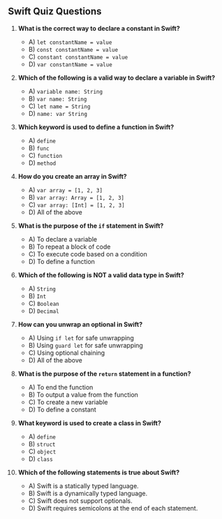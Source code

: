 ## Swift Quiz Questions

1. **What is the correct way to declare a constant in Swift?**
	- A) `let constantName = value`
	- B) `const constantName = value`
	- C) `constant constantName = value`
	- D) `var constantName = value`

2. **Which of the following is a valid way to declare a variable in Swift?**
	- A) `variable name: String`
	- B) `var name: String`
	- C) `let name = String`
	- D) `name: var String`

3. **Which keyword is used to define a function in Swift?**
	- A) `define`
	- B) `func`
	- C) `function`
	- D) `method`

4. **How do you create an array in Swift?**
	- A) `var array = [1, 2, 3]`
	- B) `var array: Array = [1, 2, 3]`
	- C) `var array: [Int] = [1, 2, 3]`
	- D) All of the above

5. **What is the purpose of the `if` statement in Swift?**
	- A) To declare a variable
	- B) To repeat a block of code
	- C) To execute code based on a condition
	- D) To define a function

6. **Which of the following is NOT a valid data type in Swift?**
	- A) `String`
	- B) `Int`
	- C) `Boolean`
	- D) `Decimal`

7. **How can you unwrap an optional in Swift?**
	-  A) Using `if let` for safe unwrapping
	-  B) Using `guard let` for safe unwrapping
	-  C) Using optional chaining
	-  D) All of the above

8. **What is the purpose of the `return` statement in a function?**
 	- A) To end the function
 	- B) To output a value from the function
 	- C) To create a new variable
 	- D) To define a constant

9. **What keyword is used to create a class in Swift?**
 	- A) `define`
 	- B) `struct`
 	- C) `object`
 	- D) `class`

10. **Which of the following statements is true about Swift?**
 	- A) Swift is a statically typed language.
 	- B) Swift is a dynamically typed language.
 	- C) Swift does not support optionals.
 	- D) Swift requires semicolons at the end of each statement.
